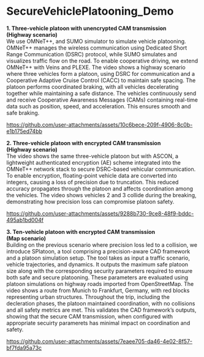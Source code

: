 # SecureVehiclePlatooning_Demo
<b> 1. Three-vehicle platoon with unencrypted CAM transmission <br> (Highway scenario) </b> <br>
We use OMNeT++, and SUMO simulator to simulate vehicle platooning. OMNeT++ manages the wireless communication using Dedicated Short Range Communication (DSRC) protocol, while SUMO simulates and visualizes traffic flow on the road. To enable cooperative driving, we extend OMNeT++ with Veins and PLEXE. The video shows a highway scenario where three vehicles form a platoon, using DSRC for communication and a Cooperative Adaptive Cruise Control (CACC) to maintain safe spacing. The platoon performs coordinated braking, with all vehicles decelerating together while maintaining a safe distance. The vehicles continuously send and receive Cooperative Awareness Messages (CAMs) containing real-time data such as position, speed, and acceleration. This ensures smooth and safe braking. 

https://github.com/user-attachments/assets/10c6bece-209f-4906-8c0b-e1b175ed74bb

<b> 2. Three-vehicle platoon with encrypted CAM transmission <br> (Highway scenario)</b>  <br>
The video shows the same three-vehicle platoon but with ASCON, a lightweight authenticated encryption (AE) scheme integrated into the OMNeT++ network stack to secure DSRC-based vehicular communication. To enable encryption, floating-point vehicle data are converted into integers, causing a loss of precision due to truncation. This reduced accuracy propagates through the platoon and affects coordination among the vehicles. The video shows vehicles 2 and 3 collide during the breaking, demonstrating how precision loss can compromise platoon safety.

https://github.com/user-attachments/assets/9288b730-9ce8-48f9-bddc-495ab1bd004f

<b> 3. Ten-vehicle platoon with encrypted CAM transmission <br> (Map scenario)</b> <br>
Building on the previous scenario where precision loss led to a collision, we introduce SPlatoon, a tool comprising a precision-aware CAD framework and a platoon simulation setup. The tool takes as input a traffic scenario, vehicle trajectories, and dynamics. It outputs the maximum safe platoon size along with the corresponding security parameters required to ensure both safe and secure platooning. These parameters are evaluated using platoon simulations on highway roads imported from OpenStreetMap. The video shows a route from Munich to Frankfurt, Germany, with red blocks representing urban structures. Throughout the trip, including the decleration phases, the platoon maintained coordination, with no collisions and all safety metrics are met. This validates the CAD framework’s outputs, showing that the secure CAM transmission, when configured with appropriate secuirty paramerets has minimal impact on coordination and safety.

https://github.com/user-attachments/assets/7eaee705-da46-4e02-8f57-bf7fda95a73c




